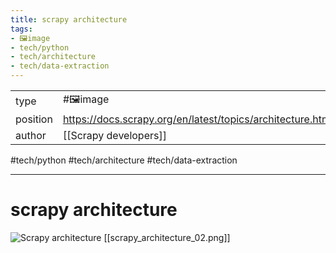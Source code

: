 ```yaml
---
title: scrapy architecture
tags:
- 🖼️image
- tech/python
- tech/architecture
- tech/data-extraction
---
```



<table>
<tr>
<td> type </td>
<td> #🖼️image </td>
</tr>
<tr>
<td> position </td>
<td> <a href="https://docs.scrapy.org/en/latest/topics/architecture.html">https://docs.scrapy.org/en/latest/topics/architecture.html</a> </td>
</tr>
<tr>
<td> author </td>
<td> [[Scrapy developers]] </td>
</tr>
</table>

#tech/python #tech/architecture #tech/data-extraction 

---

# scrapy architecture
![Scrapy architecture](https://docs.scrapy.org/en/latest/_images/scrapy_architecture_02.png)
[[scrapy_architecture_02.png]]
